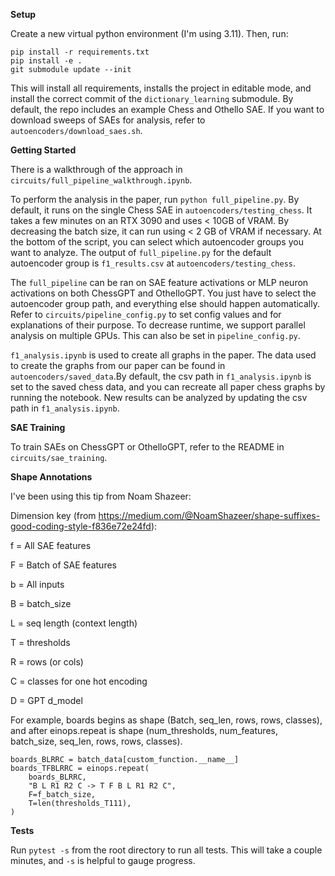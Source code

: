 **Setup** 

Create a new virtual python environment (I'm using 3.11). Then, run:

```
pip install -r requirements.txt
pip install -e .
git submodule update --init
```

This will install all requirements, installs the project in editable mode, and install the correct commit of the `dictionary_learning` submodule. By default, the repo includes an example Chess and Othello SAE. If you want to download sweeps of SAEs for analysis, refer to `autoencoders/download_saes.sh`.

**Getting Started**

There is a walkthrough of the approach in `circuits/full_pipeline_walkthrough.ipynb`.

To perform the analysis in the paper, run `python full_pipeline.py`. By default, it runs on the single Chess SAE in `autoencoders/testing_chess`. It takes a few minutes on an RTX 3090 and uses < 10GB of VRAM. By decreasing the batch size, it can run using < 2 GB of VRAM if necessary. At the bottom of the script, you can select which autoencoder groups you want to analyze. The output of `full_pipeline.py` for the default autoencoder group is `f1_results.csv` at `autoencoders/testing_chess`.

The `full_pipeline` can be ran on SAE feature activations or MLP neuron activations on both ChessGPT and OthelloGPT. You just have to select the autoencoder group path, and everything else should happen automatically. Refer to `circuits/pipeline_config.py` to set config values and for explanations of their purpose. To decrease runtime, we support parallel analysis on multiple GPUs. This can also be set in `pipeline_config.py`.

`f1_analysis.ipynb` is used to create all graphs in the paper. The data used to create the graphs from our paper can be found in `autoencoders/saved_data`.By default, the csv path in `f1_analysis.ipynb` is set to the saved chess data, and you can recreate all paper chess graphs by running the notebook. New results can be analyzed by updating the csv path in `f1_analysis.ipynb`.

**SAE Training**

To train SAEs on ChessGPT or OthelloGPT, refer to the README in `circuits/sae_training`.

**Shape Annotations**

I've been using this tip from Noam Shazeer:

Dimension key (from https://medium.com/@NoamShazeer/shape-suffixes-good-coding-style-f836e72e24fd):

f = All SAE features

F = Batch of SAE features

b = All inputs

B = batch_size

L = seq length (context length)

T = thresholds

R = rows (or cols)

C = classes for one hot encoding

D = GPT d_model

For example, boards begins as shape (Batch, seq_len, rows, rows, classes), and after einops.repeat is shape (num_thresholds, num_features, batch_size, seq_len, rows, rows, classes).


```
boards_BLRRC = batch_data[custom_function.__name__]
boards_TFBLRRC = einops.repeat(
    boards_BLRRC,
    "B L R1 R2 C -> T F B L R1 R2 C",
    F=f_batch_size,
    T=len(thresholds_T111),
)
```

**Tests**

Run `pytest -s` from the root directory to run all tests. This will take a couple minutes, and `-s` is helpful to gauge progress.